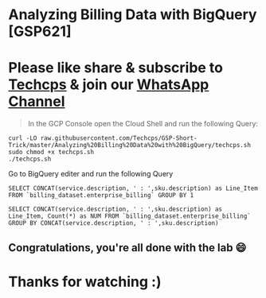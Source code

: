 
# Analyzing Billing Data with BigQuery [GSP621]

# Please like share & subscribe to [Techcps](https://www.youtube.com/@techcps) & join our [WhatsApp Channel](https://whatsapp.com/channel/0029Va9nne147XeIFkXYv71A)

> In the GCP Console open the Cloud Shell and run the following Query:

```
curl -LO raw.githubusercontent.com/Techcps/GSP-Short-Trick/master/Analyzing%20Billing%20Data%20with%20BigQuery/techcps.sh
sudo chmod +x techcps.sh
./techcps.sh
```
Go to BigQuery editer and run the following Query
```
SELECT CONCAT(service.description, ' : ',sku.description) as Line_Item FROM `billing_dataset.enterprise_billing` GROUP BY 1
```
```
SELECT CONCAT(service.description, ' : ',sku.description) as Line_Item, Count(*) as NUM FROM `billing_dataset.enterprise_billing` GROUP BY CONCAT(service.description, ' : ',sku.description)
```

## Congratulations, you're all done with the lab 😄

# Thanks for watching :)
